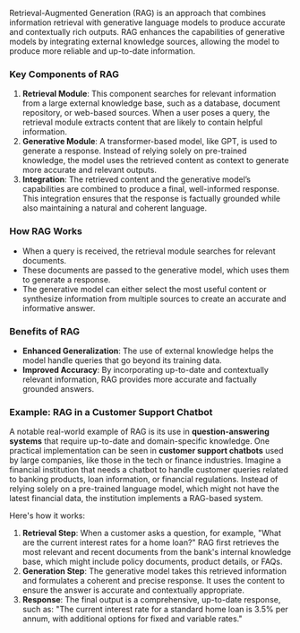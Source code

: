 Retrieval-Augmented Generation (RAG) is an approach that combines information retrieval with generative language models to produce accurate and contextually rich outputs. 
RAG enhances the capabilities of generative models by integrating external knowledge sources, 
allowing the model to produce more reliable and up-to-date information.

### Key Components of RAG
1. **Retrieval Module**:
This component searches for relevant information from a large external knowledge base, such as a database, document repository, or web-based sources.
When a user poses a query, the retrieval module extracts content that are likely to contain helpful information.
2. **Generative Module**:
A transformer-based model, like GPT, is used to generate a response.
Instead of relying solely on pre-trained knowledge, the model uses the retrieved content as context to generate more accurate and relevant outputs.
3. **Integration**:
The retrieved content and the generative model’s capabilities are combined to produce a final, well-informed response.
This integration ensures that the response is factually grounded while also maintaining a natural and coherent language.

### How RAG Works
- When a query is received, the retrieval module searches for relevant documents.
- These documents are passed to the generative model, which uses them to generate a response.
- The generative model can either select the most useful content or synthesize information from multiple sources to create an accurate and informative answer.

### Benefits of RAG
- **Enhanced Generalization**: The use of external knowledge helps the model handle queries that go beyond its training data.
- **Improved Accuracy**: By incorporating up-to-date and contextually relevant information, RAG provides more accurate and factually grounded answers.

### Example: RAG in a Customer Support Chatbot
A notable real-world example of RAG is its use in **question-answering systems** that require up-to-date and domain-specific knowledge. 
One practical implementation can be seen in **customer support chatbots** used by large companies, like those in the tech or finance industries.
Imagine a financial institution that needs a chatbot to handle customer queries related to banking products, loan information, or financial regulations. 
Instead of relying solely on a pre-trained language model, which might not have the latest financial data, the institution implements a RAG-based system.

Here's how it works:
1. **Retrieval Step**:
When a customer asks a question, for example, "What are the current interest rates for a home loan?"
RAG first retrieves the most relevant and recent documents from the bank's internal knowledge base, which might include policy documents, product details, or FAQs.
2. **Generation Step**:
The generative model takes this retrieved information and formulates a coherent and precise response.
It uses the content to ensure the answer is accurate and contextually appropriate.
3. **Response**:
The final output is a comprehensive, up-to-date response, such as:
"The current interest rate for a standard home loan is 3.5% per annum, with additional options for fixed and variable rates."
